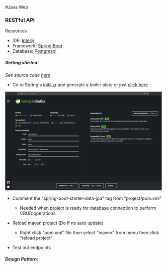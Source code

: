 #Java Web

### RESTful API
Resources
- IDE: [Intellij](#)
- Framework: [Spring Boot](#)
- Database: [Postgresql](#)

##### Getting started:
*See source code [here](https://github.com/DariusRain/Java/tree/1-18-21/spring-rest-api-basic)*

- Go to Spring's [initilizr](https://start.spring.io/) and generate a boiler plate or just [click here](https://start.spring.io/#!type=maven-project&language=java&platformVersion=2.4.2.RELEASE&packaging=jar&jvmVersion=15&groupId=com.example&artifactId=demo&name=demo&description=Demo%20project%20for%20Spring%20Boot&packageName=com.example.demo&dependencies=data-jpa,web,postgresql)
<img src="https://github.com/DariusRain/Java/blob/1-18-21/imgs/initilizr.svg" /> 

- Comment the "spring-boot-starter-data-jpa" tag from "project/pom.xml"
	- Needed when project is ready for database connection to perform CRUD operations.

- Reload maven project (Do If no auto update)
	- Right click "pom.xml" file then select "maven" from menu then click "reload project"

- Test out endpoints


##### Design Pattern:

